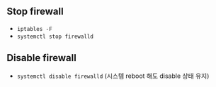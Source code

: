 ## Stop firewall
* `iptables -F`
* `systemctl stop firewalld`

## Disable firewall
* `systemctl disable firewalld` (시스템 reboot 해도 disable 상태 유지)